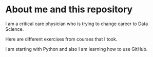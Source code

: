 # About me and this repository

I am a critical care physician who is trying to change career to Data Science. 

Here are different exercises from courses that I took. 

I am starting with Python and also I am learning how to use GitHub.

